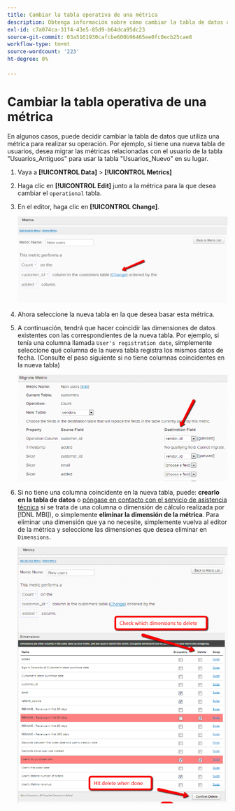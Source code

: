 ```yaml
---
title: Cambiar la tabla operativa de una métrica
description: Obtenga información sobre cómo cambiar la tabla de datos que utiliza una métrica para realizar su operación.
exl-id: c7a074ca-31f4-43e5-85d9-b64dca95dc23
source-git-commit: 03a5161930cafcbe600b96465ee0fc0ecb25cae8
workflow-type: tm+mt
source-wordcount: '223'
ht-degree: 0%

---
```


# Cambiar la tabla operativa de una métrica

En algunos casos, puede decidir cambiar la tabla de datos que utiliza una métrica para realizar su operación. Por ejemplo, si tiene una nueva tabla de usuarios, desea migrar las métricas relacionadas con el usuario de la tabla &quot;Usuarios\_Antiguos&quot; para usar la tabla &quot;Usuarios\_Nuevo&quot; en su lugar.

1. Vaya a **[!UICONTROL Data]** > **[!UICONTROL Metrics]**
1. Haga clic en **[!UICONTROL Edit]** junto a la métrica para la que desea cambiar el `operational` tabla.
1. En el editor, haga clic en **[!UICONTROL Change]**.

   ![](../../assets/change-metrics-1.png)
1. Ahora seleccione la nueva tabla en la que desea basar esta métrica.
1. A continuación, tendrá que hacer coincidir las dimensiones de datos existentes con las correspondientes de la nueva tabla. Por ejemplo, si tenía una columna llamada `User's registration date`, simplemente seleccione qué columna de la nueva tabla registra los mismos datos de fecha. (Consulte el paso siguiente si no tiene columnas coincidentes en la nueva tabla)

   ![](../../assets/change-metrics-2.png)

1. Si no tiene una columna coincidente en la nueva tabla, puede: **crearlo en la tabla de datos** o [póngase en contacto con el servicio de asistencia técnica](../../guide-overview.md) si se trata de una columna o dimensión de cálculo realizada por [!DNL MBI]), o simplemente **eliminar la dimensión de la métrica**. Para eliminar una dimensión que ya no necesite, simplemente vuelva al editor de la métrica y seleccione las dimensiones que desea eliminar en `Dimensions`.

   ![](../../assets/change-metrics-3.png)
